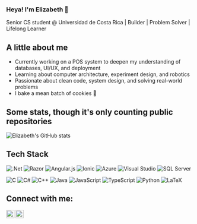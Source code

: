### Heya! I'm Elizabeth 🪼

Senior CS student @ Universidad de Costa Rica | Builder | Problem Solver | Lifelong Learner

## A little about me
- Currently working on a POS system to deepen my understanding of databases, UI/UX, and deployment
- Learning about computer architecture, experiment design, and robotics
- Passionate about clean code, system design, and solving real-world problems
- I bake a mean batch of cookies 🍪

## Some stats, though it's only counting public repositories

![Elizabeth's GitHub stats](https://github-readme-stats.vercel.app/api?username=cyaos&show_icons=true&theme=radical)

## Tech Stack

![.Net](https://img.shields.io/badge/.NET-5C2D91?style=for-the-badge&logo=.net&logoColor=white)
![Razor](https://img.shields.io/badge/Razor-512BD4?style=for-the-badge&logo=razor&logoColor=white)
![Angular.js](https://img.shields.io/badge/angular.js-%23E23237.svg?style=for-the-badge&logo=angularjs&logoColor=white)
![Ionic](https://img.shields.io/badge/Ionic-3880FF?style=for-the-badge&logo=ionic&logoColor=white)
![Azure](https://img.shields.io/badge/azure-%230072C6.svg?style=for-the-badge&logo=microsoftazure&logoColor=white)
![Visual Studio](https://img.shields.io/badge/Visual%20Studio-5C2D91.svg?style=for-the-badge&logo=visual-studio&logoColor=white)
![SQL Server](https://img.shields.io/badge/SQL%20Server-%23CC2927.svg?style=for-the-badge&logo=microsoftsqlserver&logoColor=white)


![C](https://img.shields.io/badge/c-%2300599C.svg?style=for-the-badge&logo=c&logoColor=white)
![C#](https://img.shields.io/badge/c%23-%23239120.svg?style=for-the-badge&logo=csharp&logoColor=white)
![C++](https://img.shields.io/badge/c++-%2300599C.svg?style=for-the-badge&logo=c%2B%2B&logoColor=white)
![Java](https://img.shields.io/badge/java-%23ED8B00.svg?style=for-the-badge&logo=openjdk&logoColor=white)
![JavaScript](https://img.shields.io/badge/javascript-%23323330.svg?style=for-the-badge&logo=javascript&logoColor=%23F7DF1E)
![TypeScript](https://img.shields.io/badge/typescript-%23007ACC.svg?style=for-the-badge&logo=typescript&logoColor=white)
![Python](https://img.shields.io/badge/python-3670A0?style=for-the-badge&logo=python&logoColor=ffdd54)
![LaTeX](https://img.shields.io/badge/latex-%23008080.svg?style=for-the-badge&logo=latex&logoColor=white)

## Connect with me:

[<img align="left" alt="codeSTACKr | LinkedIn" width="22px" src="https://cdn.jsdelivr.net/npm/simple-icons@v3/icons/linkedin.svg" />][linkedin]

[linkedin]: https://www.linkedin.com/in/elizabethhuangwu/
[<img align="left" alt="Gmail" width="22px" src="https://cdn.jsdelivr.net/npm/simple-icons@v3/icons/gmail.svg" />](mailto:ehw2003@gmail.com)



